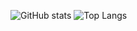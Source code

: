 ![GitHub stats](https://github-readme-stats.vercel.app/api?username=luimu&show_icons=true&theme=dracula&hide_border=true&icon_color=ed779e)
![Top Langs](https://github-readme-stats.vercel.app/api/top-langs/?username=luimu64&hide=html&theme=dracula&hide_border=true)
